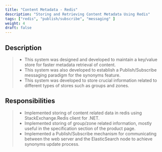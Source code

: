 ```yaml
---
title: "Content Metadata - Redis"
description: "Storing and Retrieving Content Metadata Using Redis"
tags: ["redis", "publish/subscribe", "messaging" ]
weight: 4
draft: false
---
```


Description
-----

> - This system was designed and developed to maintain a key/value store for faster
metadata retrieval of content.
> - This system was also developed to establish a Publish/Subscribe messaging paradigm for
the synonyms feature.
> - This system was developed to store crucial information related to different types of stores
such as groups and zones.

Responsibilities
-----

> - Implemented storing of content related data in redis using StackExchange.Redis client for
.NET.
> - Implemented storing of group/zone related information, mostly useful in the specification
section of the product page.
> - Implemented a Publish/Subscribe mechanism for communicating between the web server
and the ElasticSearch node to achieve synonyms update process.